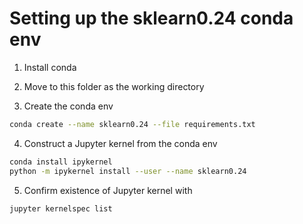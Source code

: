 # Setting up the sklearn0.24 conda env

1. Install conda

2. Move to this folder as the working directory

3. Create the conda env

```sh
conda create --name sklearn0.24 --file requirements.txt
```

4. Construct a Jupyter kernel from the conda env

```sh
conda install ipykernel
python -m ipykernel install --user --name sklearn0.24
```

5. Confirm existence of Jupyter kernel with

```sh
jupyter kernelspec list
```